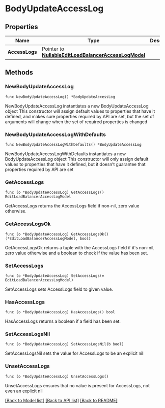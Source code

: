 # BodyUpdateAccessLog

## Properties

Name | Type | Description | Notes
------------ | ------------- | ------------- | -------------
**AccessLogs** | Pointer to [**NullableEditLoadBalancerAccessLogModel**](EditLoadBalancerAccessLogModel.md) |  | [optional] 

## Methods

### NewBodyUpdateAccessLog

`func NewBodyUpdateAccessLog() *BodyUpdateAccessLog`

NewBodyUpdateAccessLog instantiates a new BodyUpdateAccessLog object
This constructor will assign default values to properties that have it defined,
and makes sure properties required by API are set, but the set of arguments
will change when the set of required properties is changed

### NewBodyUpdateAccessLogWithDefaults

`func NewBodyUpdateAccessLogWithDefaults() *BodyUpdateAccessLog`

NewBodyUpdateAccessLogWithDefaults instantiates a new BodyUpdateAccessLog object
This constructor will only assign default values to properties that have it defined,
but it doesn't guarantee that properties required by API are set

### GetAccessLogs

`func (o *BodyUpdateAccessLog) GetAccessLogs() EditLoadBalancerAccessLogModel`

GetAccessLogs returns the AccessLogs field if non-nil, zero value otherwise.

### GetAccessLogsOk

`func (o *BodyUpdateAccessLog) GetAccessLogsOk() (*EditLoadBalancerAccessLogModel, bool)`

GetAccessLogsOk returns a tuple with the AccessLogs field if it's non-nil, zero value otherwise
and a boolean to check if the value has been set.

### SetAccessLogs

`func (o *BodyUpdateAccessLog) SetAccessLogs(v EditLoadBalancerAccessLogModel)`

SetAccessLogs sets AccessLogs field to given value.

### HasAccessLogs

`func (o *BodyUpdateAccessLog) HasAccessLogs() bool`

HasAccessLogs returns a boolean if a field has been set.

### SetAccessLogsNil

`func (o *BodyUpdateAccessLog) SetAccessLogsNil(b bool)`

 SetAccessLogsNil sets the value for AccessLogs to be an explicit nil

### UnsetAccessLogs
`func (o *BodyUpdateAccessLog) UnsetAccessLogs()`

UnsetAccessLogs ensures that no value is present for AccessLogs, not even an explicit nil

[[Back to Model list]](../README.md#documentation-for-models) [[Back to API list]](../README.md#documentation-for-api-endpoints) [[Back to README]](../README.md)


